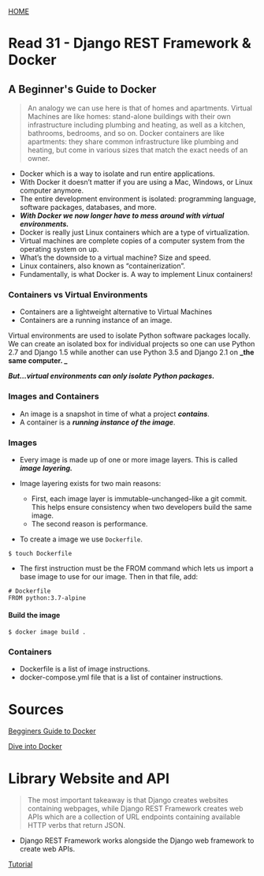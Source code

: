 [ HOME ](README.md)
# Read 31 - Django REST Framework & Docker

## A Beginner's Guide to Docker
> An analogy we can use here is that of homes and apartments. Virtual Machines are like homes: stand-alone buildings with their own infrastructure including plumbing and heating, as well as a kitchen, bathrooms, bedrooms, and so on. Docker containers are like apartments: they share common infrastructure like plumbing and heating, but come in various sizes that match the exact needs of an owner.


- Docker which is a way to isolate and run entire applications.
- With Docker it doesn’t matter if you are using a Mac, Windows, or Linux computer anymore. 
- The entire development environment is isolated: programming language, software packages, databases, and more.
- **_With Docker we now longer have to mess around with virtual environments._**
- Docker is really just Linux containers which are a type of virtualization.
- Virtual machines are complete copies of a computer system from the operating system on up.
- What’s the downside to a virtual machine? Size and speed. 
- Linux containers, also known as “containerization”.
- Fundamentally, is what Docker is. A way to implement Linux containers!

### Containers vs Virtual Environments

- Containers are a lightweight alternative to Virtual Machines
- Containers are a running instance of an image.

Virtual environments are used to isolate Python software packages locally. We can create an isolated box for individual projects so one can use Python 2.7 and Django 1.5 while another can use Python 3.5 and Django 2.1 on **_the same computer. _**

**_But…virtual environments can only isolate Python packages._**

### Images and Containers
- An image is a snapshot in time of what a project **_contains_**. 
- A container is a _**running instance of the image**_.

### Images
- Every image is made up of one or more image layers. This is called _**image layering.**_ 
- Image layering exists for two main reasons:
  - First, each image layer is immutable–unchanged–like a git commit. This helps ensure consistency when two developers build the same image. 
  - The second reason is performance.

- To create a image we use `Dockerfile`.
```
$ touch Dockerfile
```
- The first instruction must be the FROM command which lets us import a base image to use for our image. Then in that file, add:

```
# Dockerfile
FROM python:3.7-alpine
```

#### Build the image
```
$ docker image build .
```

### Containers
- Dockerfile is a list of image instructions.
- docker-compose.yml file that is a list of container instructions.


# Sources

[Begginers Guide to Docker](https://wsvincent.com/beginners-guide-to-docker/)

[Dive into Docker](https://diveintodocker.com/ref-dfp)

#  Library Website and API

> The most important takeaway is that Django creates websites containing webpages, while Django REST Framework creates web APIs which are a collection of URL endpoints containing available HTTP verbs that return JSON.


- Django REST Framework works alongside the Django web framework to create web APIs.


[Tutorial](https://djangoforapis.com/library-website-and-api/)
